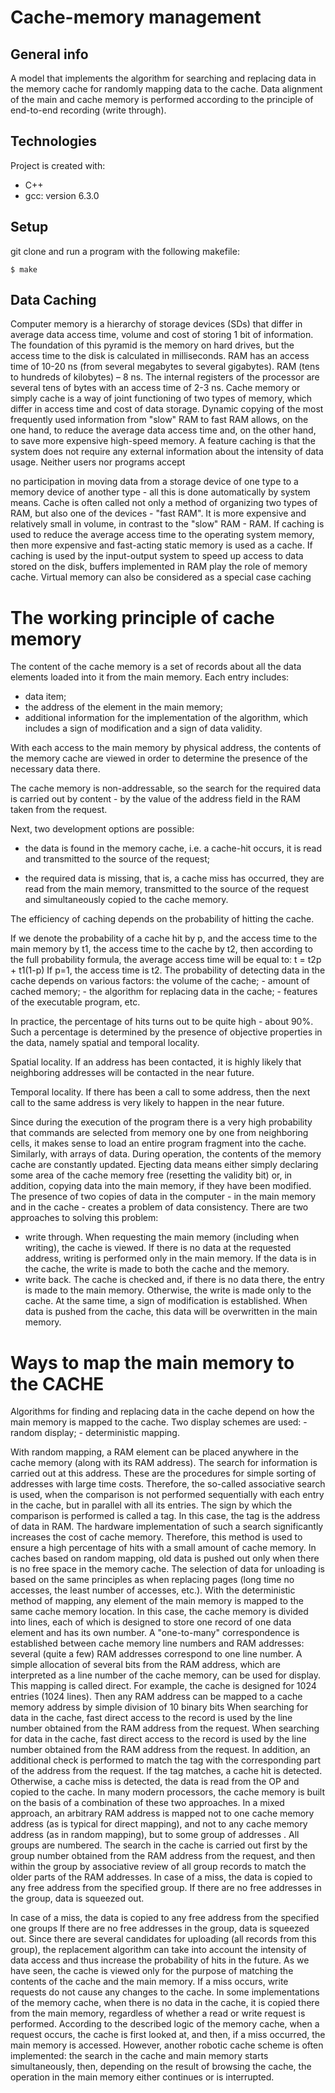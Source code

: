 <h1> Cache-memory management</h1>

## General info
A model that implements the algorithm for searching and replacing data in the memory cache for randomly mapping data to the cache. Data alignment of the main and cache memory is performed according to the principle of end-to-end recording (write through).


## Technologies
Project is created with:
* C++
* gcc: version 6.3.0

	
## Setup
git clone and run a program with the following makefile:

<code>$ make</code>

## Data Caching

Computer memory is a hierarchy of storage devices (SDs) that differ in average data access time, volume and cost of storing 1 bit of information. The foundation of this pyramid is the memory on hard drives, but the access time to the disk is calculated in milliseconds. RAM has an access time of 10-20 ns (from several megabytes to several gigabytes). RAM (tens to hundreds of kilobytes) – 8 ns. The internal registers of the processor are several tens of bytes with an access time of 2-3 ns.
Cache memory or simply cache is a way of joint functioning of two types of memory, which differ in access time and cost of data storage.
Dynamic copying of the most frequently used information from "slow" RAM to fast RAM allows, on the one hand, to reduce the average data access time and, on the other hand, to save more expensive high-speed memory. A feature
caching is that the system does not require any external information about the intensity of data usage. Neither users nor programs accept

no participation in moving data from a storage device of one type to a memory device of another type - all this is done automatically by system means.
Cache is often called not only a method of organizing two types of RAM, but also one of the devices - "fast RAM". It is more expensive and relatively small in volume, in contrast to the "slow" RAM - RAM. If caching is used to reduce the average access time to the operating system
memory, then more expensive and fast-acting static memory is used as a cache.
If caching is used by the input-output system to speed up access to data stored on the disk, buffers implemented in RAM play the role of memory cache.
Virtual memory can also be considered as a special case
caching

# The working principle of cache memory

The content of the cache memory is a set of records about all the data elements loaded into it from the main memory. Each entry includes:
- data item;
- the address of the element in the main memory;
- additional information for the implementation of the algorithm, which includes a sign of modification and a sign of data validity.

With each access to the main memory by physical address, the contents of the memory cache are viewed in order to determine the presence of the necessary data there.

The cache memory is non-addressable, so the search for the required data is carried out by content - by the value of the address field in the RAM taken from the request.

Next, two development options are possible:
- the data is found in the memory cache, i.e. a cache-hit occurs, it is read and transmitted to the source of the request;
 
- the required data is missing, that is, a cache miss has occurred, they are read from the main memory, transmitted to the source of the request and simultaneously copied to the cache memory.

The efficiency of caching depends on the probability of hitting the cache.

If we denote the probability of a cache hit by p, and the access time to the main memory by t1, the access time to the cache by t2, then according to the full probability formula, the average access time will be equal to:
    t = t2p + t1(1-p)
    If p=1, the access time is t2.
    The probability of detecting data in the cache depends on various factors: the volume of the cache;
    - amount of cached memory;
    - the algorithm for replacing data in the cache;
    - features of the executable program, etc.

In practice, the percentage of hits turns out to be quite high - about 90%. Such a percentage is determined by the presence of objective properties in the data, namely spatial and temporal locality.

Spatial locality. If an address has been contacted, it is highly likely that neighboring addresses will be contacted in the near future.

Temporal locality. If there has been a call to some address, then the next call to the same address is very likely to happen in the near future.

Since during the execution of the program there is a very high probability that commands are selected from memory one by one from neighboring cells, it makes sense to load an entire program fragment into the cache. Similarly, with arrays of data. During operation, the contents of the memory cache are constantly updated. Ejecting data means either simply declaring some area of ​​the cache memory free (resetting the validity bit) or, in addition, copying data into the main
memory, if they have been modified.
The presence of two copies of data in the computer - in the main memory and in the cache - creates a problem of data consistency.
There are two approaches to solving this problem:
   - write through. When requesting the main memory (including when writing), the cache is viewed. If there is no data at the requested address, writing is performed only in the main memory. If the data is in the cache, the write is made to both the cache and the memory.
   - write back. The cache is checked and, if there is no data there, the entry is made to the main memory. Otherwise, the write is made only to the cache. At the same time, a sign of modification is established. When data is pushed from the cache, this data will be overwritten in the main memory.

# Ways to map the main memory to the CACHE

Algorithms for finding and replacing data in the cache depend on how the main memory is mapped to the cache.
Two display schemes are used:
    - random display;
    - deterministic mapping.

With random mapping, a RAM element can be placed anywhere in the cache memory (along with its RAM address). The search for information is carried out at this address. These are the procedures for simple sorting of addresses with large time costs. Therefore, the so-called associative search is used, when the comparison is not performed sequentially with each entry in the cache, but in parallel with all its entries. The sign by which the comparison is performed is called a tag. In this case, the tag is the address of data in RAM. The hardware implementation of such a search significantly increases the cost of cache memory. Therefore, this method is used to ensure a high percentage of hits with a small amount of cache memory.
In caches based on random mapping, old data is pushed out only when there is no free space in the memory cache. The selection of data for unloading is based on the same principles as when replacing pages (long time no accesses, the least number of accesses, etc.).
With the deterministic method of mapping, any element of the main memory is mapped to the same cache memory location. In this case, the cache memory is divided into lines, each of which is designed to store one record of one data element and has its own number.
A "one-to-many" correspondence is established between cache memory line numbers and RAM addresses: several (quite a few) RAM addresses correspond to one line number. A simple allocation of several bits from the RAM address, which are interpreted as a line number of the cache memory, can be used for display. This mapping is called direct. For example, the cache is designed for 1024 entries (1024 lines). Then any RAM address can be mapped to a cache memory address by simple division of 10 binary bits When searching for data in the cache, fast direct access to the record is used by the line number obtained from the RAM address from the request.
When searching for data in the cache, fast direct access to the record is used by the line number obtained from the RAM address from the request. In addition, an additional check is performed to match the tag with the corresponding part of the address from the request. If the tag matches, a cache hit is detected. Otherwise, a cache miss is detected, the data is read from the OP and copied to the cache.
In many modern processors, the cache memory is built on the basis of a combination of these two approaches. In a mixed approach, an arbitrary RAM address is mapped not to one cache memory address (as is typical for direct mapping), and not to any cache memory address (as in random mapping), but to some group of addresses . All groups are numbered. The search in the cache is carried out first by the group number obtained from the RAM address from the request, and then within the group by associative review of all group records to match the older parts of the RAM addresses.
In case of a miss, the data is copied to any free address from the specified group. If there are no free addresses in the group, data is squeezed out.

In case of a miss, the data is copied to any free address from the specified one
groups If there are no free addresses in the group, data is squeezed out. Since there are several candidates for uploading (all records from this group), the replacement algorithm can take into account the intensity of data access and thus increase the probability of hits in the future.
As we have seen, the cache is viewed only for the purpose of matching the contents of the cache and the main memory. If a miss occurs, write requests do not cause any changes to the cache. In some implementations of the memory cache, when there is no data in the cache, it is copied there from the main memory, regardless of whether a read or write request is performed.
According to the described logic of the memory cache, when a request occurs, the cache is first looked at, and then, if a miss occurred, the main memory is accessed. However, another robotic cache scheme is often implemented: the search in the cache and main memory starts simultaneously, then, depending on the result of browsing the cache, the operation in the main memory either continues or is interrupted.